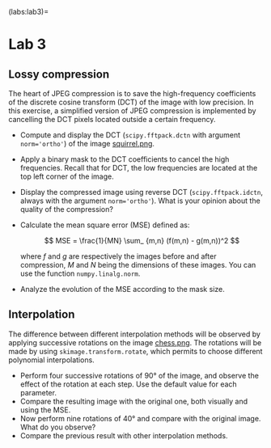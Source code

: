 (labs:lab3)=
# Lab 3

## Lossy compression

The heart of JPEG compression is to save the high-frequency coefficients of the discrete cosine transform (DCT) of the image with low precision.
In this exercise, a simplified version of JPEG compression is implemented
by cancelling the DCT pixels located outside a certain frequency.

* Compute and display the DCT (`scipy.fftpack.dctn` with argument `norm='ortho'`) of the image
  <a href="../_static/data/squirrel.png">squirrel.png</a>.

* Apply a binary mask to the DCT coefficients to cancel the high frequencies.
  Recall that for DCT, the low frequencies are located at the top left corner of the image.

* Display the compressed image using reverse DCT
  (`scipy.fftpack.idctn`, always with the argument `norm='ortho'`).
  What is your opinion about the quality of the compression?
  
* Calculate the mean square error (MSE) defined as:
  
  $$
  MSE = \frac{1}{MN} \sum_ {m,n} (f(m,n) - g(m,n))^2
  $$
  
  where $f$ and $g$ are respectively the images before and after compression, $M$ and $N$ being the dimensions of these images.
  You can use the function `numpy.linalg.norm`.

* Analyze the evolution of the MSE according to the mask size.

## Interpolation

The difference between different interpolation methods will be observed by applying successive rotations on the image <a href="../_static/data/chess.png">chess.png</a>.
The rotations will be made by using `skimage.transform.rotate`, which permits to choose different polynomial interpolations.

* Perform four successive rotations of 90° of the image, and observe the effect of the rotation at each step.
  Use the default value for each parameter.
* Compare the resulting image with the original one, both visually and using the MSE.
* Now perform nine rotations of 40° and compare with the original image.
  What do you observe?
* Compare the previous result with other interpolation methods.

